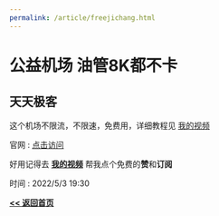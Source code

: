 ```yaml
---
permalink: /article/freejichang.html
---
```


# 公益机场 油管8K都不卡

## 天天极客

这个机场不限流，不限速，免费用，详细教程见 [我的视频](https://youtu.be/8fPjKwNGeTs) 

官网 : [点击访问](https://daydaygeek.icu)

好用记得去 **[我的视频](https://youtu.be/8fPjKwNGeTs)** 帮我点个免费的**赞**和**订阅**

时间 : 2022/5/3 19:30 

**[<< 返回首页](corestudi0.github.io)**
